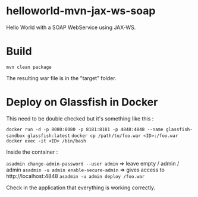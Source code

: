 # helloworld-mvn-jax-ws-soap

Hello World with a SOAP WebService using JAX-WS.

# Build 
`mvn clean package`

The resulting war file is in the "target" folder.

# Deploy on Glassfish in Docker

This need to be double checked but it's something like this : 

`docker run -d -p 8080:8080 -p 8181:8181 -p 4848:4848 --name glassfish-sandbox glassfish:latest`
`docker cp /path/to/foo.war <ID>:/foo.war`
`docker exec -it <ID> /bin/bash`

Inside the container : 

`asadmin change-admin-password --user admin` => leave empty / admin / admin
`asadmin -u admin enable-secure-admin` => gives access to http://localhost:4848
`asadmin -u admin deploy /foo.war`

Check in the application that everything is working correctly.
